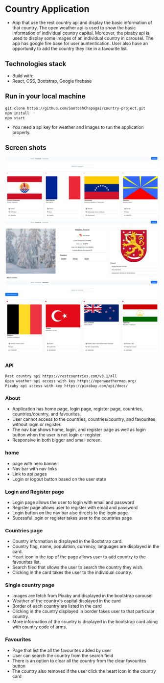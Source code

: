 # Country Application
- App that use the rest country api and display the basic information of that country. The open weather api is used to show the basic information of individual country capital. Moreover, the pixaby api is used to display some images of an individual country in carousel. The app has google fire base for user auntentication. User also have an opportunity to add the country they like in a favourite list.

## Technologies stack
- Build with:
- React, CSS, Bootstrap, Google firebase

## Run in your local machine
```
git clone https://github.com/SantoshChapagai/country-project.git
npm install
npm start
```
- You need a api key for weather and images to run the application properly.

## Screen shots
![](./public/images/countries.png)
![](./public/images/single.png)
![](./public/images/favourites.png)

### API
```
Rest country api https://restcountries.com/v3.1/all
Open weather api access with key https://openweathermap.org/
Pixaby api access with key https://pixabay.com/api/docs/
```

### About
- Application has home page, login page, register page, countries, countries/country, and favourites.
- User cannot access to the countries, countries/country, and favourites without login or register.
- The nav bar shows home, login, and register page as well as login button when the user is not login or register.
- Responsive in both bigger and small screen.

### home
- page with hero banner
- Nav bar with nav links
- Link to api pages
- Login or logout button based on the user state

### Login and Register page
- Login page allows the user to login with email and password
- Register page allows user to register with email and password
- Login button on the nav bar also directs to the login page
- Sucessful login or register takes user to the countries page

### Countries page
- Country information is displayed in the Bootstrap card.
- Country flag, name, population, currency, languages are displayed in the card.
- Heart icon in the top of the page allows user to add country to the favourites list.
- Search filed  that sllows the user to search the country they wish.
- Clicking in the card takes the user to the individual country.

### Single country page
- Images are fetch from Pixaby and displayed in the bootstrap carousel
- Weather of the country's capital displayed in the card
- Border of each country are listed in the card
- Clicking in the country displayed in border takes user to that particular country.
- More information of the country is displayed in the bootstrap card along with country code of arms.

### Favourites
- Page that list the all the favourites added by user
- User can search the country from the search field
- There is an option to clear all the country from the clear favourites button
- The country also removed if the user click the heart icon in the country card
